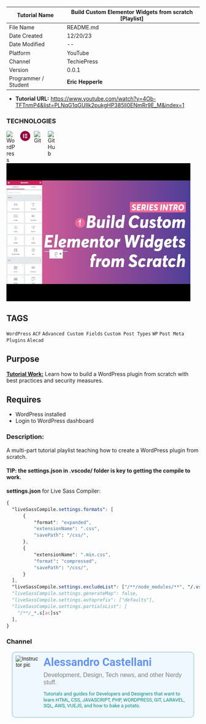 <link rel="stylesheet" href="./css/style.css">

| **Tutorial Name**    | **Build Custom Elementor Widgets from scratch [Playlist]** |
| -------------------- | ---------------------------------------------------------- |
| File Name            | README.md                                                  |
| Date Created         | 12/20/23                                                   |
| Date Modified        | --                                                         |
| Platform             | YouTube                                                    |
| Channel              | TechiePress                                      |
| Version              | 0.0.1                                                      |
| Programmer / Student | **Eric Hepperle**                                          |

* **Tutorial URL:** https://www.youtube.com/watch?v=4Ob-TFTnmP4&list=PLNqG1qGUllk2pukgHP385ll0ENmRr9E_M&index=1

### TECHNOLOGIES

<img align="left" alt="WordPress" title="WordPress" width="26px" src="https://cdn.jsdelivr.net/gh/devicons/devicon/icons/wordpress/wordpress-original.svg" style="padding-right:10px;" />

<img align="left" alt="Elementor" title="Elementor" width="26px" src="./img/Elementor-Logo-Symbol-Red.svg" style="padding-right:10px;" />


<img align="left" alt="Git" title="Git" width="26px" src="https://cdn.jsdelivr.net/gh/devicons/devicon/icons/git/git-original.svg" style="padding-right:10px;" />

<img align="left" alt="GitHub" title="GitHub" width="26px" src="https://user-images.githubusercontent.com/3369400/139448065-39a229ba-4b06-434b-bc67-616e2ed80c8f.png" style="padding-right:10px;" />


<br><br>

![Tutorial Video Screenshot]("/../img/thumb-yt-techiepress-build-custom-elementor-widgets-01.jpg)


## TAGS

`WordPress` `ACF` `Advanced Custom Fields` `Custom Post Types` `WP` `Post Meta` `Plugins` `Alecad`

## Purpose

**<u>Tutorial Work:</u>** Learn how to build a WordPress plugin from scratch with best practices and security measures.
    
## Requires

* WordPress installed
* Login to WordPress dashboard

### Description:

<div>

A multi-part tutorial playlist teaching how to create a WordPress plugin from scratch.

</div>


#### TIP: the settings.json in .vscode/ folder is key to getting the compile to work.

**settings.json** for Live Sass Compiler:

```css
{
  "liveSassCompile.settings.formats": [
      {
          "format": "expanded",
          "extensionName": ".css",
          "savePath": "/css/",
      },
      {
          "extensionName": ".min.css",
          "format": "compressed",
          "savePath": "/css/",
      }
  ],
  "liveSassCompile.settings.excludeList": ["/**/node_modules/**", "/.vscode/**"],
  "liveSassCompile.settings.generateMap": false,
  "liveSassCompile.settings.autoprefix": ["defaults"],
  "liveSassCompile.settings.partialsList": [
    "/**/_*.s[ac]ss"
  ],
}
```

### Channel

<style>
  .author-profile {
    background: aliceblue;
    border: solid 2px lightblue;
    border-radius: 10px;
    min-height: 2em;
    min-width: 200px;
    max-width: 1024px;
    margin: 1em;
    padding: 0.6em;
    overflow: hidden;
    height: auto;
    font-family: 'Franklin Gothic Medium', 'Arial Narrow', Arial, sans-serif;

    display: flex;
    column-gap: 1em;
  }
  .author-img {
  }
  .author-img img {
    max-height: 150px;

  }
  .author-info {    color: darkcyan;
    font-weight: 400;
    font-family: roboto, 'open sans', arial, sans-serif;
    margin: 0;
    line-height: 1.2;
    font-size: .8rem;
  }

  .author-info h3 {padding: 0; margin: 0; font-size: 1.8rem}
  .author-info h3 a {color: cornflowerblue; text-decoration: none;}
  .author-info h4 { font-size: 1rem; color: gray; font-weight: 300; margin: 0.4rem 0; font-family: 'Lucida Sans', 'Lucida Sans Regular', 'Lucida Grande', 'Lucida Sans Unicode', Geneva, Verdana, sans-serif;}
</style>

<section class="author-profile">
  <div class="author-img">
    <img
      src="https://yt3.ggpht.com/ytc/AL5GRJXFW7_tIIEEXuQuygVPmuVyV_QnYY4N9Sop3YwLXSQ=s88-c-k-c0x00ffffff-no-rj"
      alt="Instructor pic"
    />
  </div>
  <div class="author-info">
    <h3><a href="https://www.youtube.com/@alecaddd" target="_blank">Alessandro Castellani</a></h3>
    <h4>Development, Design, Tech news, and other Nerdy stuff.</h4>
    <p>Tutorials and guides for Developers and Designers that want to learn HTML, CSS, JAVASCRIPT, PHP, WORDPRESS, GIT, LARAVEL, SQL, AWS, VUEJS, and how to bake a potato.</p>
  </div>
</section>
